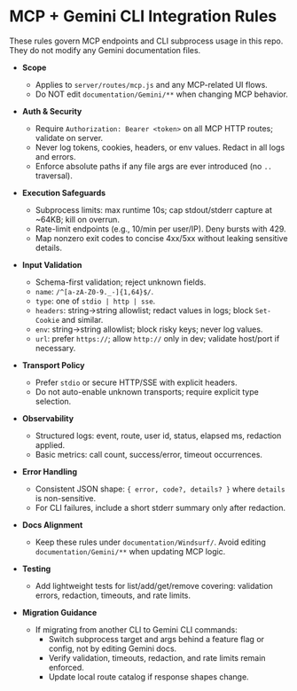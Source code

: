 # MCP + Gemini CLI Integration Rules

These rules govern MCP endpoints and CLI subprocess usage in this repo. They do not modify any Gemini documentation files.

- __Scope__
  - Applies to `server/routes/mcp.js` and any MCP-related UI flows.
  - Do NOT edit `documentation/Gemini/**` when changing MCP behavior.

- __Auth & Security__
  - Require `Authorization: Bearer <token>` on all MCP HTTP routes; validate on server.
  - Never log tokens, cookies, headers, or env values. Redact in all logs and errors.
  - Enforce absolute paths if any file args are ever introduced (no `..` traversal).

- __Execution Safeguards__
  - Subprocess limits: max runtime 10s; cap stdout/stderr capture at ~64KB; kill on overrun.
  - Rate-limit endpoints (e.g., 10/min per user/IP). Deny bursts with 429.
  - Map nonzero exit codes to concise 4xx/5xx without leaking sensitive details.

- __Input Validation__
  - Schema-first validation; reject unknown fields.
  - `name`: `/^[a-zA-Z0-9._-]{1,64}$/`.
  - `type`: one of `stdio | http | sse`.
  - `headers`: string→string allowlist; redact values in logs; block `Set-Cookie` and similar.
  - `env`: string→string allowlist; block risky keys; never log values.
  - `url`: prefer `https://`; allow `http://` only in dev; validate host/port if necessary.

- __Transport Policy__
  - Prefer `stdio` or secure HTTP/SSE with explicit headers.
  - Do not auto-enable unknown transports; require explicit type selection.

- __Observability__
  - Structured logs: event, route, user id, status, elapsed ms, redaction applied.
  - Basic metrics: call count, success/error, timeout occurrences.

- __Error Handling__
  - Consistent JSON shape: `{ error, code?, details? }` where `details` is non-sensitive.
  - For CLI failures, include a short stderr summary only after redaction.

- __Docs Alignment__
  - Keep these rules under `documentation/Windsurf/`. Avoid editing `documentation/Gemini/**` when updating MCP logic.

- __Testing__
  - Add lightweight tests for list/add/get/remove covering: validation errors, redaction, timeouts, and rate limits.

- __Migration Guidance__
  - If migrating from another CLI to Gemini CLI commands:
    - Switch subprocess target and args behind a feature flag or config, not by editing Gemini docs.
    - Verify validation, timeouts, redaction, and rate limits remain enforced.
    - Update local route catalog if response shapes change.
